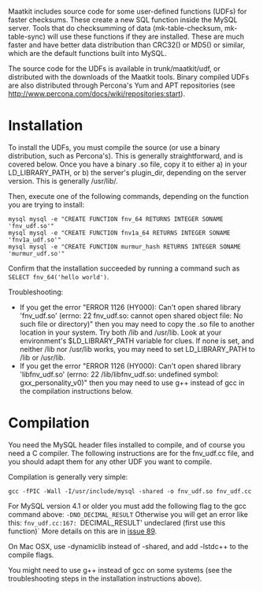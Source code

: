 Maatkit includes source code for some user-defined functions (UDFs) for faster checksums.  These create a new SQL function inside the MySQL server.  Tools that do checksumming of data (mk-table-checksum, mk-table-sync) will use these functions if they are installed.  These are much faster and have better data distribution than CRC32() or MD5() or similar, which are the default functions built into MySQL.

The source code for the UDFs is available in trunk/maatkit/udf, or distributed with the downloads of the Maatkit tools.  Binary compiled UDFs are also distributed through Percona's Yum and APT repositories (see http://www.percona.com/docs/wiki/repositories:start).

# Installation #

To install the UDFs, you must compile the source (or use a binary distribution, such as Percona's).  This is generally straightforward, and is covered below.  Once you have a binary .so file, copy it to either a) in your LD\_LIBRARY\_PATH, or b) the server's plugin\_dir, depending on the server version.  This is generally /usr/lib/.

Then, execute one of the following commands, depending on the function you are trying to install:

```
mysql mysql -e "CREATE FUNCTION fnv_64 RETURNS INTEGER SONAME 'fnv_udf.so'"
mysql mysql -e "CREATE FUNCTION fnv1a_64 RETURNS INTEGER SONAME 'fnv1a_udf.so'"
mysql mysql -e "CREATE FUNCTION murmur_hash RETURNS INTEGER SONAME 'murmur_udf.so'"
```

Confirm that the installation succeeded by running a command such as `SELECT fnv_64('hello world')`.

Troubleshooting:

  * If you get the error "ERROR 1126 (HY000): Can't open shared library 'fnv\_udf.so' (errno: 22 fnv\_udf.so: cannot open shared object file: No such file or directory)" then you may need to copy the .so file to another location in your system.   Try both /lib and /usr/lib.  Look at your environment's $LD\_LIBRARY\_PATH variable for clues.  If none is set, and neither /lib nor /usr/lib works, you may need to set LD\_LIBRARY\_PATH to /lib or /usr/lib.
  * If you get the error "ERROR 1126 (HY000): Can't open shared library 'libfnv\_udf.so' (errno: 22 /lib/libfnv\_udf.so: undefined symbol: gxx\_personality\_v0)" then you may need to use g++ instead of gcc in the compilation instructions below.

# Compilation #

You need the MySQL header files installed to compile, and of course you need a C compiler.  The following instructions are for the fnv\_udf.cc file, and you should adapt them for any other UDF you want to compile.

Compilation is generally very simple:

```
gcc -fPIC -Wall -I/usr/include/mysql -shared -o fnv_udf.so fnv_udf.cc
```

For MySQL version 4.1 or older you must add the following flag to the gcc command above: `-DNO_DECIMAL_RESULT`  Otherwise you will get an error like this: `fnv_udf.cc:167: `DECIMAL\_RESULT' undeclared (first use this function)`  More details on this are in [issue 89](https://code.google.com/p/maatkit/issues/detail?id=89).

On Mac OSX, use -dynamiclib instead of -shared, and add -lstdc++ to the compile flags.

You might need to use g++ instead of gcc on some systems (see the troubleshooting steps in the installation instructions above).